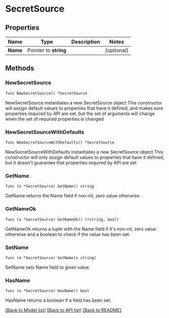 # SecretSource

## Properties

Name | Type | Description | Notes
------------ | ------------- | ------------- | -------------
**Name** | Pointer to **string** |  | [optional] 

## Methods

### NewSecretSource

`func NewSecretSource() *SecretSource`

NewSecretSource instantiates a new SecretSource object
This constructor will assign default values to properties that have it defined,
and makes sure properties required by API are set, but the set of arguments
will change when the set of required properties is changed

### NewSecretSourceWithDefaults

`func NewSecretSourceWithDefaults() *SecretSource`

NewSecretSourceWithDefaults instantiates a new SecretSource object
This constructor will only assign default values to properties that have it defined,
but it doesn't guarantee that properties required by API are set

### GetName

`func (o *SecretSource) GetName() string`

GetName returns the Name field if non-nil, zero value otherwise.

### GetNameOk

`func (o *SecretSource) GetNameOk() (*string, bool)`

GetNameOk returns a tuple with the Name field if it's non-nil, zero value otherwise
and a boolean to check if the value has been set.

### SetName

`func (o *SecretSource) SetName(v string)`

SetName sets Name field to given value.

### HasName

`func (o *SecretSource) HasName() bool`

HasName returns a boolean if a field has been set.


[[Back to Model list]](../README.md#documentation-for-models) [[Back to API list]](../README.md#documentation-for-api-endpoints) [[Back to README]](../README.md)


